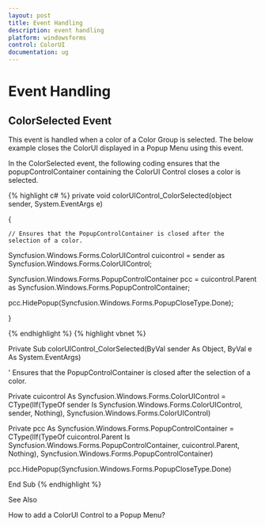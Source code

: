 ```yaml
---
layout: post
title: Event Handling
description: event handling
platform: windowsforms
control: ColorUI
documentation: ug
---
```

# Event Handling

## ColorSelected Event

This event is handled when a color of a Color Group is selected. The below example closes the ColorUI displayed in a Popup Menu using this event.

In the ColorSelected event, the following coding ensures that the popupControlContainer containing the ColorUI Control closes a color is selected.




{% highlight c# %}
private void colorUIControl_ColorSelected(object sender, System.EventArgs e)

{

    // Ensures that the PopupControlContainer is closed after the selection of a color.

Syncfusion.Windows.Forms.ColorUIControl cuicontrol = sender as Syncfusion.Windows.Forms.ColorUIControl;

Syncfusion.Windows.Forms.PopupControlContainer pcc = cuicontrol.Parent as  Syncfusion.Windows.Forms.PopupControlContainer;

pcc.HidePopup(Syncfusion.Windows.Forms.PopupCloseType.Done);

}


{% endhighlight  %}
{% highlight vbnet %}




Private Sub colorUIControl_ColorSelected(ByVal sender As Object, ByVal e As System.EventArgs)



   ' Ensures that the PopupControlContainer is closed after the selection of a color.

Private cuicontrol As Syncfusion.Windows.Forms.ColorUIControl = CType(IIf(TypeOf sender Is Syncfusion.Windows.Forms.ColorUIControl, sender, Nothing), Syncfusion.Windows.Forms.ColorUIControl)

Private pcc As Syncfusion.Windows.Forms.PopupControlContainer = CType(IIf(TypeOf cuicontrol.Parent Is Syncfusion.Windows.Forms.PopupControlContainer, cuicontrol.Parent, Nothing), Syncfusion.Windows.Forms.PopupControlContainer)

pcc.HidePopup(Syncfusion.Windows.Forms.PopupCloseType.Done)

End Sub
{% endhighlight  %}

 See Also
 
 How to add a ColorUI Control to a Popup Menu?